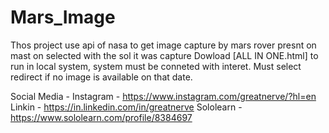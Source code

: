 # Mars_Image
Thos project use api of nasa to get image capture by mars rover presnt on mast on selected with the sol it was capture
Dowload [ALL IN ONE.html] to run in local system, system must be conneted with interet.
Must select redirect if no image is available on that date.

Social Media - 
Instagram - https://www.instagram.com/greatnerve/?hl=en
Linkin - https://in.linkedin.com/in/greatnerve
Sololearn - https://www.sololearn.com/profile/8384697

